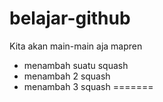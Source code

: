 # belajar-github
Kita akan main-main aja mapren
- menambah suatu squash
- menambah 2 squash
- menambah 3 squash
=======

